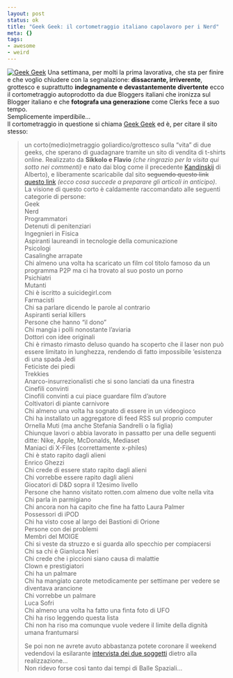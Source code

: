 ```yaml
--- 
layout: post
status: ok
title: "Geek Geek: il cortometraggio italiano capolavoro per i Nerd"
meta: {}
tags: 
- awesome
- weird
---
```

[![Geek Geek](http://www.lastknight.com//download/20060831_geekgeek.gif)](http://www.geek-geek.com) Una settimana, per molti la prima lavorativa, che sta per finire e che voglio chiudere con la segnalazione: **dissacrante, irriverente**, grottesco e suprattutto **indegnamente e devastantemente divertente** ecco il cortometraggio autoprodotto da due Bloggers italiani che ironizza sul Blogger italiano e che **fotografa una generazione** come Clerks fece a suo tempo.  
Semplicemente imperdibile...  
Il cortometraggio in questione si chiama [Geek Geek](http://www.geek-geek.com) ed è, per citare il sito stesso:
> un corto(medio)metraggio goliardico/grottesco sulla &#8220;vita&#8221; di due geeks, che sperano di guadagnare tramite un sito di vendita di t-shirts online.
Realizzato da **Sikkolo e Flavio** *(che ringrazio per la visita qui sotto nei commenti)* e nato dai blog come il precedente [Kandinskij](http://www.indignato.it/2005/10/03/kandinskij_il_corto_nato_dai_b.html) di Alberto), e liberamente scaricabile dal sito <s>seguendo questo link</s> [questo link](http://www.geek-geek.com/video.html) *(ecco cosa succede a preparare gli articoli in anticipo)*.  
La visione di questo corto è caldamente raccomandato alle seguenti categorie di persone:  
 Geek  
 Nerd  
 Programmatori  
 Detenuti di penitenziari  
 Ingegnieri in Fisica  
 Aspiranti laureandi in tecnologie della comunicazione  
Psicologi  
 Casalinghe arrapate  
 Chi almeno una volta ha scaricato un film col titolo famoso da un programma P2P ma ci ha trovato al suo posto un porno  
 Psichiatri  
 Mutanti  
 Chi è iscritto a suicidegirl.com  
 Farmacisti  
 Chi sa parlare dicendo le parole al contrario  
 Aspiranti serial killers  
 Persone che hanno &#8220;il dono&#8221;  
 Chi mangia i polli nonostante l&#8217;aviaria  
 Dottori con idee originali  
 Chi è rimasto rimasto deluso quando ha scoperto che il laser non può essere limitato in lunghezza, rendendo di fatto impossibile &#8217;esistenza di una spada Jedi  
 Feticiste dei piedi  
 Trekkies  
 Anarco-insurrezionalisti che si sono lanciati da una finestra  
 Cinefili convinti  
 Cinofili convinti a cui piace guardare film d&#8217;autore  
 Coltivatori di piante carnivore  
 Chi almeno una volta ha sognato di essere in un videogioco  
 Chi ha installato un aggregatore di feed RSS sul proprio computer  
 Ornella Muti (ma anche Stefania Sandrelli o la figlia)  
 Chiunque lavori o abbia lavorato in passatto per una delle seguenti ditte: Nike, Apple, McDonalds, Mediaset  
 Maniaci di X-Files (correttamente x-philes)  
 Chi è stato rapito dagli alieni  
 Enrico Ghezzi  
 Chi crede di essere stato rapito dagli alieni  
 Chi vorrebbe essere rapito dagli alieni  
 Giocatori di D&#038;D sopra il 12esimo livello  
 Persone che hanno visitato rotten.com almeno due volte nella vita  
 Chi parla in parmigiano  
 Chi ancora non ha capito che fine ha fatto Laura Palmer  
 Possessori di iPOD  
 Chi ha visto cose al largo dei Bastioni di Orione  
 Persone con dei problemi  
 Membri del MOIGE  
 Chi si veste da struzzo e si guarda allo specchio per compiacersi  
 Chi sa chi è Gianluca Neri  
 Chi crede che i piccioni siano causa di malattie  
 Clown e prestigiatori  
 Chi ha un palmare  
 Chi ha mangiato carote metodicamente per settimane per vedere se diventava arancione  
 Chi vorrebbe un palmare  
 Luca Sofri  
 Chi almeno una volta ha fatto una finta foto di UFO  
 Chi ha riso leggendo questa lista  
 Chi non ha riso ma comunque vuole vedere il limite della dignità umana frantumarsi</p>
Se poi non ne avrete avuto abbastanza potete coronare il weekend vedendovi la esilarante [intervista dei due soggetti](http://www.geek-geek.com/intervista.html) dietro alla realizzazione...  
Non ridevo forse così tanto dai tempi di Balle Spaziali... 
